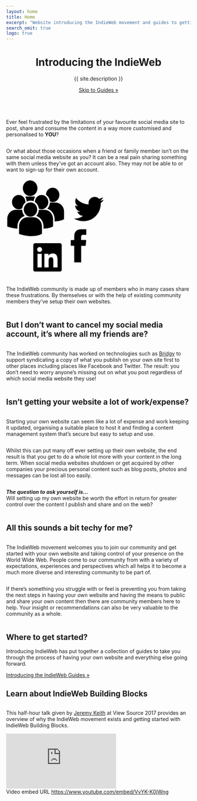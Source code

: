 ```yaml
---
layout: home
title: Home
excerpt: "Website introducing the IndieWeb movement and guides to getting started with your website from scratch and then enhancing it features like Microformats and Webmentions"
search_omit: true
logo: true
---
```


<header class="masthead masthead__big">
	<div class="wrap">
			<h1 class="masthead__tagline">Introducing the IndieWeb</h1>
			<p class="masthead__excerpt">{{ site.description }}</p>
			<a href="{{site.url}}/guides/" class="btn btn-center">Skip to Guides &raquo;</a>
	</div>
</header><!-- /.masthead -->

<section class="section section-c1" id="section-1">
	<div class="section-content">
		<div class="row">
			<div class="column column-center small-12">
				<p>Ever feel frustrated by the limitations of your favourite social media site to post, share and consume the content in a way more customised and personalised to <strong>YOU</strong>?</p>
			</div>
			<div class="column small-12 medium-6">
				<p>Or what about those occasions when a friend or family member isn’t on the same social media website as you? It can be a real pain sharing something with them unless they’ve got an account also. They may not be able to or want to sign-up for their own account.</p>
			</div>
			<div class="column small-12 medium-6">
				<svg class="vector vector__1" width="280" viewBox="0 0 800 800" xmlns="http://www.w3.org/2000/svg" fill-rule="evenodd" clip-rule="evenodd" stroke-linejoin="round" stroke-miterlimit="1.414"><title>Group of icons</title><path d="M530.628 593.552c0-20.232-.077-40.463.073-60.69.03-3.41-.93-4.478-4.34-4.34-6.3.257-12.62-.025-18.94.12-2.55.065-3.49-.643-3.47-3.35.13-12.622.12-25.25.01-37.877-.02-2.427.71-3.226 3.17-3.172 6.46.15 12.92-.18 19.37.14 3.74.18 4.51-1.145 4.43-4.61-.22-9.606-.22-19.227-.01-28.834.26-11.74 3.41-22.69 10.4-32.23 8.846-12.09 21.42-17.61 35.928-18.26 14.9-.66 29.834-.3 44.75-.46 2.08-.03 2.7.72 2.69 2.74-.064 12.77-.08 25.54.01 38.3.02 2.27-.72 2.96-2.95 2.93-7.174-.11-14.35-.06-21.52-.04-9.55.03-15.264 4.94-15.863 14.39-.48 7.575-.13 15.2-.304 22.8-.065 2.71 1.544 2.52 3.335 2.52 10.903-.018 21.81.11 32.71-.08 3.2-.06 4.258.68 3.893 4.05-1.375 12.683-2.554 25.392-3.64 38.11-.248 2.866-1.558 3.413-4.136 3.37-8.6-.13-17.21-.09-25.82-.036-6.18.037-5.58-.904-5.58 5.4-.03 39.6-.08 79.2.09 118.796.016 4.18-1.05 5.22-5.19 5.147-14.774-.27-29.557-.287-44.33.005-4.165.08-4.85-1.33-4.817-5.045.158-19.944.078-39.885.078-59.83z"/><clipPath id="a"><path d="M8.614 0h443.41v473.526H8.614z"/></clipPath><g clip-path="url(#a)"><path d="M130.31 80.45c0-33.522 25.45-60.7 56.842-60.7 31.39 0 56.842 27.178 56.842 60.7 0 33.522-25.45 60.698-56.842 60.698-31.393.01-56.84-27.17-56.84-60.693v-.005zm84.16 102.05c.57-13.215 4.83-25.448 11.684-35.562-4.81-1.076-9.782-1.647-14.884-1.647h-48.227c-5.087 0-10.052.58-14.838 1.64 7.296 10.81 11.658 24 11.73 38.29 8.866-5.2 19.04-8.17 29.847-8.17 8.766 0 17.11 1.95 24.687 5.47v-.01zm9.62 5.45c16.51 11.057 28.088 29.758 30.205 51.476 6.728 3.356 14.203 5.29 22.123 5.29 28.924 0 52.367-25.042 52.367-55.932s-23.443-55.923-52.367-55.923c-28.66 0-51.892 24.59-52.328 55.08v.02zm-34.31 114.512c28.92 0 52.365-25.043 52.365-55.924 0-30.88-23.445-55.923-52.364-55.923-28.92 0-52.37 25.042-52.37 55.923 0 30.88 23.46 55.924 52.38 55.924zm22.215 3.807h-44.432c-36.97 0-67.057 32.12-67.057 71.62v58.03l.142.91 3.74 1.24c35.28 11.77 65.933 15.7 91.17 15.7 49.272 0 77.842-15 79.604-15.96l3.5-1.89h.37v-58.04c0-39.49-30.066-71.61-67.048-71.61l.01-.01zm86.65-57.73h-44.1c-.48 18.84-8.01 35.81-19.917 48.01 32.862 10.44 56.907 42.98 56.907 81.42v17.89c43.533-1.72 68.624-14.88 70.277-15.77l3.5-1.9h.372v-58.05c.005-39.48-30.078-71.6-67.04-71.6v-.01zm11.785-116.86c16.518 11.06 28.09 29.76 30.208 51.48 6.728 3.35 14.202 5.29 22.123 5.29 28.93 0 52.37-25.04 52.37-55.92 0-30.89-23.44-55.93-52.37-55.93-28.65 0-51.88 24.59-52.32 55.07v-.008zm74.55 60.58h-44.09c-.48 18.84-8.01 35.81-19.916 48.01 32.86 10.43 56.908 42.98 56.908 81.42v17.88c43.53-1.704 68.625-14.874 70.278-15.767l3.495-1.89h.375v-58.06c.008-39.47-30.075-71.594-67.05-71.594v-.008zM97.9 244.72c10.243 0 19.77-3.196 27.85-8.63 2.567-17.88 11.543-33.504 24.36-44.14.058-1.05.15-2.083.15-3.143 0-30.89-23.45-55.93-52.36-55.93-28.925 0-52.367 25.03-52.367 55.92 0 30.895 23.443 55.93 52.377 55.93l-.014-.017zm47.03 51.826c-11.855-12.14-19.36-29.01-19.913-47.747-1.63-.13-3.25-.26-4.916-.26H75.67c-36.976-.01-67.056 32.11-67.056 71.59v58.043l.137.9 3.75 1.245c28.3 9.44 53.57 13.79 75.51 15.15v-17.52c.01-38.44 24.05-70.99 56.92-81.42v.01z" fill-rule="nonzero"/></g><clipPath id="b"><path d="M211.537 507.99h222.018v222.018H211.537z"/></clipPath><g clip-path="url(#b)" fill-rule="nonzero"><path d="M417.12 507.99H227.91c-9.035 0-16.373 7.172-16.373 16.01v189.992c0 8.837 7.338 16.016 16.373 16.016h189.21c9.054 0 16.43-7.18 16.43-16.016V524c0-8.838-7.376-16.01-16.43-16.01z"/><path d="M260.917 538.56c10.534 0 19.087 8.554 19.087 19.094 0 10.54-8.553 19.093-19.087 19.093-10.576 0-19.1-8.553-19.1-19.093s8.524-19.094 19.1-19.094zm-16.49 52.667h32.963v105.947h-32.963V591.227zm53.623 0h31.564v14.482h.45c4.39-8.33 15.134-17.12 31.156-17.12 33.34 0 39.502 21.93 39.502 50.47v58.11h-32.927v-51.52c0-12.29-.21-28.09-17.11-28.09-17.13 0-19.745 13.39-19.745 27.21v52.4h-32.89V591.22z" fill="#fff"/></g><clipPath id="c"><path d="M528.975 148.23h232.48v189.453h-232.48z"/></clipPath><g clip-path="url(#c)"><path d="M737.634 195.252c.072 2.036.112 4.11.112 6.197 0 62.99-47.95 135.62-135.672 135.62-26.932 0-51.997-7.86-73.1-21.43 3.744.45 7.53.69 11.37.69 22.363 0 42.903-7.62 59.237-20.41-20.86-.41-38.45-14.18-44.53-33.13 2.89.57 5.87.85 8.97.85 4.32 0 8.55-.57 12.55-1.67-21.8-4.36-38.26-23.63-38.26-46.73 0-.21 0-.41.04-.62 6.4 3.59 13.78 5.703 21.61 5.944-12.8-8.51-21.23-23.136-21.23-39.68 0-8.72 2.37-16.907 6.45-23.96 23.5 28.85 58.674 47.835 98.27 49.83-.814-3.506-1.222-7.126-1.222-10.88 0-26.32 21.354-47.67 47.68-47.67 13.73 0 26.11 5.79 34.79 15.03 10.88-2.115 21.11-6.07 30.32-11.566-3.59 11.16-11.13 20.5-20.985 26.4 9.66-1.136 18.87-3.703 27.38-7.49-6.35 9.535-14.47 17.92-23.75 24.65z"/></g></svg>
			</div>
			<div class="column column-center small-12">
				<p>The IndieWeb community is made up of members who in many cases share these frustrations. By themselves or with the help of existing community members they’ve setup their own websites.</p>
			</div>
		</div>
	</div>
</section>

<section class="section section-c1 section-b1" id="section-2">
	<div class="section-content">
		<div class="row">
			<div class="column column-header small-12 medium-6">
				<h2>But I don’t want to cancel my social media account, it’s where all my friends are?</h2>
			</div>
			<div class="column medium-6 small-12">
				<p>The IndieWeb community has worked on technologies such as <a href="https://brid.gy/">Bridgy</a> to support syndicating a copy of what you publish on your own site first to other places including places like Facebook and Twitter. The result: you don’t need to worry anyone’s missing out on what you post regardless of which social media website they use!</p>
			</div>
		</div>
	</div>
</section>

<section class="section section-c1" id="section-3">
	<div class="section-content">
		<h2>Isn’t getting your website a lot of work/expense?</h2>
		<div class="row">
			<div class="column medium-6 small-12">
				<p class="spacer">Starting your own website can seem like a lot of expense and work keeping it updated, organising a suitable place to host it and finding a content management system that’s secure but easy to setup and use.</p>
			</div>
			<div class="column medium-6 small-12">
				<p>Whilst this can put many off ever setting up their own website, the end result is that you get to do a whole lot more with your content in the long term. When social media websites shutdown or get acquired by other companies your precious personal content such as blog posts, photos and messages can be lost all too easily.</p>
			</div>
			<div class="column column-center small-12">
				<p><em><strong>The question to ask yourself is...</strong></em><br>Will setting up my own website be worth the effort in return for greater control over the content I publish and share and on the web?</p>
			</div>
		</div>
	</div>
</section>

<section class="section section-c1 section-b1" id="section-4">
	<div class="section-content">
		<div class="row">
			<div class="column column-header small-12 medium-6">
				<h2>All this sounds a bit techy for me?</h2>
			</div>
			<div class="column medium-6 small-12">
				<p>The IndieWeb movement welcomes you to join our community and get started with your own website and taking control of your presence on the World Wide Web. People come to our community from with a variety of expectations, experiences and perspectives which all helps it to become a much more diverse and interesting community to be part of.</p>
			</div>
			<div class="column small-12">
				<p>If there’s something you struggle with or feel is preventing you from taking the next steps in having your own website and having the means to public and share  your own content then there are community members here to help. Your insight or recommendations can also be very valuable to the community as a whole.</p>
			</div>
		</div>
	</div>
</section>


<section class="section section-c1" id="section-5">
	<div class="section-content">
		<div class="row">
			<div class="column column-header small-12">
				<h2>Where to get started?</h2>
				<p>Introducing IndieWeb has put together a collection of guides to take you through the process of having your own website and everything else going forward.</p>
			</div>
		</div>
		<a href="{{site.url}}/guides/" class="btn btn-center">Introducing the IndieWeb Guides &raquo;</a>
	</div>
</section>

<section class="section section-b2" id="section-media">
		<div class="section-content">
			<h2>Learn about IndieWeb Building Blocks</h2>
			<div class="column column-center">
				<p>This half-hour talk given by <a href="https://adactio.com">Jeremy Keith</a> at View Source 2017 provides an overview of why the IndieWeb movement exists and getting started with IndieWeb Building Blocks.</p>
				<div class="embed-container"><iframe src='https://www.youtube.com/embed/VvYK-K0jWng' frameborder='0' allowfullscreen></iframe></div>
				<noscript>Video embed URL <a href="https://www.youtube.com/embed/VvYK-K0jWng">https://www.youtube.com/embed/VvYK-K0jWng</a></noscript>
			</div>
		</div>
	</section>